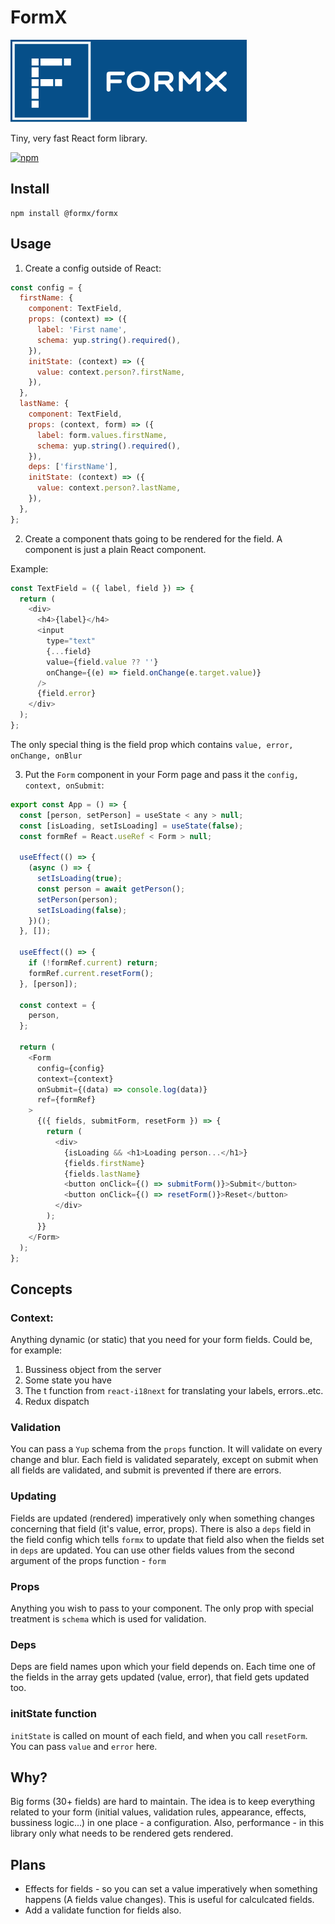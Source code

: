 # FormX

![FormX](https://github.com/dusanjovanov/formx/blob/master/logo.png 'FormX')

Tiny, very fast React form library.

[![npm](https://badge.fury.io/js/%40formx%2Fformx.svg)](https://www.npmjs.com/package/@formx/formx)

## Install

```
npm install @formx/formx
```

## Usage

1. Create a config outside of React:

```javascript
const config = {
  firstName: {
    component: TextField,
    props: (context) => ({
      label: 'First name',
      schema: yup.string().required(),
    }),
    initState: (context) => ({
      value: context.person?.firstName,
    }),
  },
  lastName: {
    component: TextField,
    props: (context, form) => ({
      label: form.values.firstName,
      schema: yup.string().required(),
    }),
    deps: ['firstName'],
    initState: (context) => ({
      value: context.person?.lastName,
    }),
  },
};
```

2. Create a component thats going to be rendered for the field. A component is just a plain React component.

Example:

```javascript
const TextField = ({ label, field }) => {
  return (
    <div>
      <h4>{label}</h4>
      <input
        type="text"
        {...field}
        value={field.value ?? ''}
        onChange={(e) => field.onChange(e.target.value)}
      />
      {field.error}
    </div>
  );
};
```

The only special thing is the field prop which contains `value, error, onChange, onBlur`

3. Put the `Form` component in your Form page and pass it the `config, context, onSubmit`:

```javascript
export const App = () => {
  const [person, setPerson] = useState < any > null;
  const [isLoading, setIsLoading] = useState(false);
  const formRef = React.useRef < Form > null;

  useEffect(() => {
    (async () => {
      setIsLoading(true);
      const person = await getPerson();
      setPerson(person);
      setIsLoading(false);
    })();
  }, []);

  useEffect(() => {
    if (!formRef.current) return;
    formRef.current.resetForm();
  }, [person]);

  const context = {
    person,
  };

  return (
    <Form
      config={config}
      context={context}
      onSubmit={(data) => console.log(data)}
      ref={formRef}
    >
      {({ fields, submitForm, resetForm }) => {
        return (
          <div>
            {isLoading && <h1>Loading person...</h1>}
            {fields.firstName}
            {fields.lastName}
            <button onClick={() => submitForm()}>Submit</button>
            <button onClick={() => resetForm()}>Reset</button>
          </div>
        );
      }}
    </Form>
  );
};
```

## Concepts

### Context:

Anything dynamic (or static) that you need for your form fields. Could be, for example:

1. Bussiness object from the server
2. Some state you have
3. The t function from `react-i18next` for translating your labels, errors..etc.
4. Redux dispatch

### Validation

You can pass a `Yup` schema from the `props` function. It will validate on every change and blur.
Each field is validated separately, except on submit when all fields are validated, and submit is prevented if there are errors.

### Updating

Fields are updated (rendered) imperatively only when something changes concerning that field (it's value, error, props).
There is also a `deps` field in the field config which tells `formx` to update that field also when the fields set in `deps` are updated.
You can use other fields values from the second argument of the props function - `form`

### Props

Anything you wish to pass to your component. The only prop with special treatment is `schema` which is used for validation.

### Deps

Deps are field names upon which your field depends on. Each time one of the fields in the array gets updated (value, error), that field gets updated too.

### initState function

`initState` is called on mount of each field, and when you call `resetForm`. You can pass `value` and `error` here.

## Why?

Big forms (30+ fields) are hard to maintain.
The idea is to keep everything related to your form (initial values, validation rules, appearance, effects, bussiness logic...) in one place - a configuration. 
Also, performance - in this library only what needs to be rendered gets rendered.

## Plans

- Effects for fields - so you can set a value imperatively when something happens (A fields value changes). This is useful for calculcated fields.
- Add a validate function for fields also.

<!-- anything below this line will be safe from template removal -->
